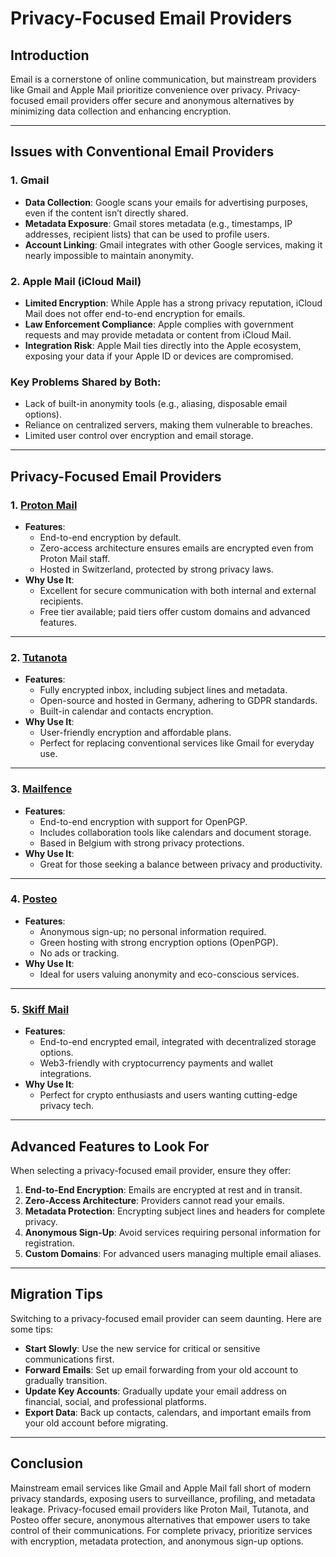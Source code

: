 # Privacy-Focused Email Providers

## Introduction
Email is a cornerstone of online communication, but mainstream providers like Gmail and Apple Mail prioritize convenience over privacy. Privacy-focused email providers offer secure and anonymous alternatives by minimizing data collection and enhancing encryption.

---

## Issues with Conventional Email Providers

### 1. **Gmail**
- **Data Collection**: Google scans your emails for advertising purposes, even if the content isn’t directly shared.
- **Metadata Exposure**: Gmail stores metadata (e.g., timestamps, IP addresses, recipient lists) that can be used to profile users.
- **Account Linking**: Gmail integrates with other Google services, making it nearly impossible to maintain anonymity.

### 2. **Apple Mail (iCloud Mail)**
- **Limited Encryption**: While Apple has a strong privacy reputation, iCloud Mail does not offer end-to-end encryption for emails.
- **Law Enforcement Compliance**: Apple complies with government requests and may provide metadata or content from iCloud Mail.
- **Integration Risk**: Apple Mail ties directly into the Apple ecosystem, exposing your data if your Apple ID or devices are compromised.

### Key Problems Shared by Both:
- Lack of built-in anonymity tools (e.g., aliasing, disposable email options).
- Reliance on centralized servers, making them vulnerable to breaches.
- Limited user control over encryption and email storage.

---

## Privacy-Focused Email Providers

### 1. **[Proton Mail](https://proton.me/)**
- **Features**:
  - End-to-end encryption by default.
  - Zero-access architecture ensures emails are encrypted even from Proton Mail staff.
  - Hosted in Switzerland, protected by strong privacy laws.
- **Why Use It**:
  - Excellent for secure communication with both internal and external recipients.
  - Free tier available; paid tiers offer custom domains and advanced features.

---

### 2. **[Tutanota](https://tutanota.com/)**
- **Features**:
  - Fully encrypted inbox, including subject lines and metadata.
  - Open-source and hosted in Germany, adhering to GDPR standards.
  - Built-in calendar and contacts encryption.
- **Why Use It**:
  - User-friendly encryption and affordable plans.
  - Perfect for replacing conventional services like Gmail for everyday use.

---

### 3. **[Mailfence](https://mailfence.com/)**
- **Features**:
  - End-to-end encryption with support for OpenPGP.
  - Includes collaboration tools like calendars and document storage.
  - Based in Belgium with strong privacy protections.
- **Why Use It**:
  - Great for those seeking a balance between privacy and productivity.

---

### 4. **[Posteo](https://posteo.de/en)**
- **Features**:
  - Anonymous sign-up; no personal information required.
  - Green hosting with strong encryption options (OpenPGP).
  - No ads or tracking.
- **Why Use It**:
  - Ideal for users valuing anonymity and eco-conscious services.

---

### 5. **[Skiff Mail](https://skiff.com/)**
- **Features**:
  - End-to-end encrypted email, integrated with decentralized storage options.
  - Web3-friendly with cryptocurrency payments and wallet integrations.
- **Why Use It**:
  - Perfect for crypto enthusiasts and users wanting cutting-edge privacy tech.

---

## Advanced Features to Look For
When selecting a privacy-focused email provider, ensure they offer:
1. **End-to-End Encryption**: Emails are encrypted at rest and in transit.
2. **Zero-Access Architecture**: Providers cannot read your emails.
3. **Metadata Protection**: Encrypting subject lines and headers for complete privacy.
4. **Anonymous Sign-Up**: Avoid services requiring personal information for registration.
5. **Custom Domains**: For advanced users managing multiple email aliases.

---

## Migration Tips
Switching to a privacy-focused email provider can seem daunting. Here are some tips:
- **Start Slowly**: Use the new service for critical or sensitive communications first.
- **Forward Emails**: Set up email forwarding from your old account to gradually transition.
- **Update Key Accounts**: Gradually update your email address on financial, social, and professional platforms.
- **Export Data**: Back up contacts, calendars, and important emails from your old account before migrating.

---

## Conclusion
Mainstream email services like Gmail and Apple Mail fall short of modern privacy standards, exposing users to surveillance, profiling, and metadata leakage. Privacy-focused email providers like Proton Mail, Tutanota, and Posteo offer secure, anonymous alternatives that empower users to take control of their communications. For complete privacy, prioritize services with encryption, metadata protection, and anonymous sign-up options.

